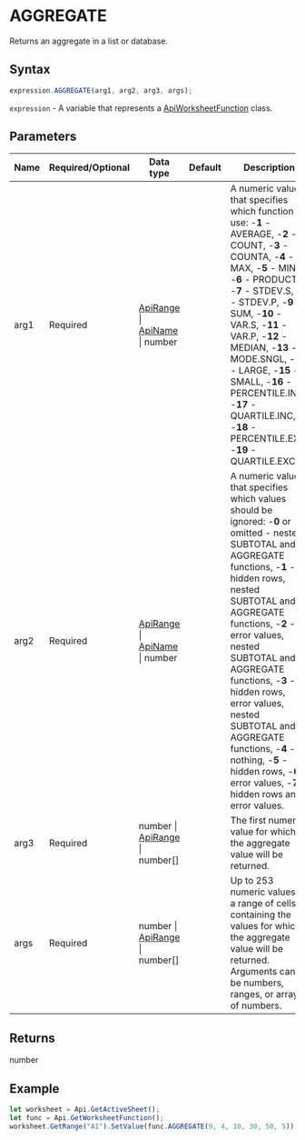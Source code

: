 # AGGREGATE

Returns an aggregate in a list or database.

## Syntax

```javascript
expression.AGGREGATE(arg1, arg2, arg3, args);
```

`expression` - A variable that represents a [ApiWorksheetFunction](../ApiWorksheetFunction.md) class.

## Parameters

| **Name** | **Required/Optional** | **Data type** | **Default** | **Description** |
| ------------- | ------------- | ------------- | ------------- | ------------- |
| arg1 | Required | [ApiRange](../../ApiRange/ApiRange.md) \| [ApiName](../../ApiName/ApiName.md) \| number |  | A numeric value that specifies which function to use: -**1** - AVERAGE, -**2** - COUNT, -**3** - COUNTA, -**4** - MAX, -**5** - MIN, -**6** - PRODUCT, -**7** - STDEV.S, -**8** - STDEV.P, -**9** - SUM, -**10** - VAR.S, -**11** - VAR.P, -**12** - MEDIAN, -**13** - MODE.SNGL, -**14** - LARGE, -**15** - SMALL, -**16** - PERCENTILE.INC, -**17** - QUARTILE.INC, -**18** - PERCENTILE.EXC, -**19** - QUARTILE.EXC. |
| arg2 | Required | [ApiRange](../../ApiRange/ApiRange.md) \| [ApiName](../../ApiName/ApiName.md) \| number |  | A numeric value that specifies which values should be ignored: -**0** or omitted - nested SUBTOTAL and AGGREGATE functions, -**1** - hidden rows, nested SUBTOTAL and AGGREGATE functions, -**2** - error values, nested SUBTOTAL and AGGREGATE functions, -**3** - hidden rows, error values, nested SUBTOTAL and AGGREGATE functions, -**4** - nothing, -**5** - hidden rows, -**6** - error values, -**7** - hidden rows and error values. |
| arg3 | Required | number \| [ApiRange](../../ApiRange/ApiRange.md) \| number[] |  | The first numeric value for which the aggregate value will be returned. |
| args | Required | number \| [ApiRange](../../ApiRange/ApiRange.md) \| number[] |  | Up to 253 numeric values or a range of cells containing the values for which the aggregate value will be returned. Arguments can be numbers, ranges, or arrays of numbers. |

## Returns

number

## Example



```javascript editor-xlsx
let worksheet = Api.GetActiveSheet();
let func = Api.GetWorksheetFunction();
worksheet.GetRange("A1").SetValue(func.AGGREGATE(9, 4, 10, 30, 50, 5));
```

